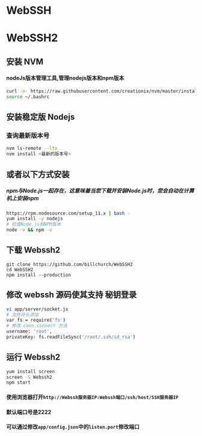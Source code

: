 # WebSSH

# WebSSH2
## 安装 NVM
#### nodeJs版本管理工具,管理nodejs版本和npm版本
```bash
curl -o- https://raw.githubusercontent.com/creationix/nvm/master/install.sh | bash
source ~/.bashrc
```
## 安装稳定版 Nodejs
### 查询最新版本号
```bash
nvm ls-remote --lts
nvm install <最新的版本号>
```
## 或者以下方式安装
##### npm与Node.js一起存在，这意味着当您下载并安装Node.js时，您会自动在计算机上安装npm
```bash
https://rpm.nodesource.com/setup_11.x | bash -
yum install -y nodejs
# 检查Node.js和NPM版本
node -v && npm -v
```


## 下载 Webssh2
```sehll
git clone https://github.com/billchurch/WebSSH2
cd WebSSH2
npm install --production
```
## 修改 webssh 源码使其支持 秘钥登录
```bash
vi app/server/socket.js
# 文件开头添加
var fs = require('fs')
# 修改 conn.connect 方法
username: 'root',
privateKey: fs.readFileSync('/root/.ssh/id_rsa')
```
## 运行 Webssh2
```bash
yum install screen
screen -S Webssh2
npm start
```
#### 使用浏览器打开`http://Webssh服务器IP:Webssh端口/ssh/host/SSH服务器IP`
#### 默认端口号是2222
#### 可以通过修改`app/config.json`中的`listen.port`修改端口



